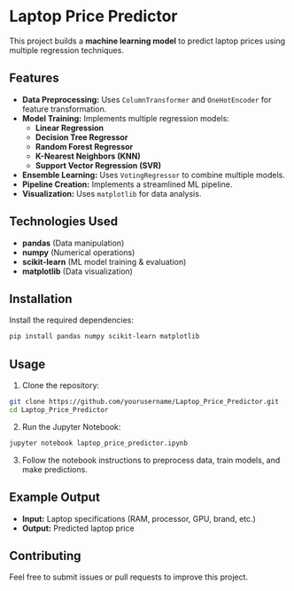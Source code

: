 # Laptop Price Predictor

This project builds a **machine learning model** to predict laptop prices using multiple regression techniques.

## Features
- **Data Preprocessing:** Uses `ColumnTransformer` and `OneHotEncoder` for feature transformation.
- **Model Training:** Implements multiple regression models:
  - **Linear Regression**
  - **Decision Tree Regressor**
  - **Random Forest Regressor**
  - **K-Nearest Neighbors (KNN)**
  - **Support Vector Regression (SVR)**
- **Ensemble Learning:** Uses `VotingRegressor` to combine multiple models.
- **Pipeline Creation:** Implements a streamlined ML pipeline.
- **Visualization:** Uses `matplotlib` for data analysis.

## Technologies Used
- **pandas** (Data manipulation)
- **numpy** (Numerical operations)
- **scikit-learn** (ML model training & evaluation)
- **matplotlib** (Data visualization)

## Installation
Install the required dependencies:
```bash
pip install pandas numpy scikit-learn matplotlib
```

## Usage
1. Clone the repository:
```bash
git clone https://github.com/yourusername/Laptop_Price_Predictor.git
cd Laptop_Price_Predictor
```
2. Run the Jupyter Notebook:
```bash
jupyter notebook laptop_price_predictor.ipynb
```
3. Follow the notebook instructions to preprocess data, train models, and make predictions.

## Example Output
- **Input:** Laptop specifications (RAM, processor, GPU, brand, etc.)
- **Output:** Predicted laptop price

## Contributing
Feel free to submit issues or pull requests to improve this project.
